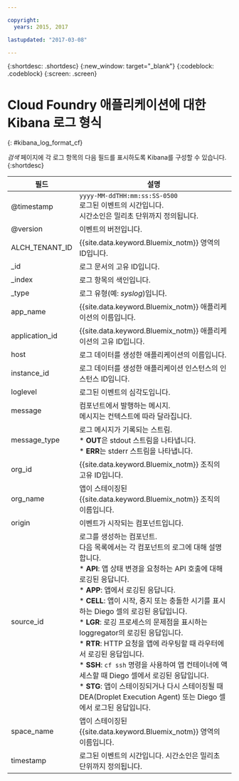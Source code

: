 ```yaml
---

copyright:
  years: 2015, 2017

lastupdated: "2017-03-08"

---
```



{:shortdesc: .shortdesc}
{:new_window: target="_blank"}
{:codeblock: .codeblock}
{:screen: .screen}


# Cloud Foundry 애플리케이션에 대한 Kibana 로그 형식
{: #kibana_log_format_cf}

*검색* 페이지에 각 로그 항목의 다음 필드를 표시하도록 Kibana를 구성할 수 있습니다.
{:shortdesc}

| 필드  | 설명 |
|-------|-------------|
| @timestamp | `yyyy-MM-ddTHH:mm:ss:SS-0500`  <br> 로그된 이벤트의 시간입니다. <br> 시간소인은 밀리초 단위까지 정의됩니다.  |
| @version | 이벤트의 버전입니다. |
| ALCH_TENANT_ID | {{site.data.keyword.Bluemix_notm}} 영역의 ID입니다. |
| \_id | 로그 문서의 고유 ID입니다. |
| \_index | 로그 항목의 색인입니다. |
| \_type | 로그 유형(예: *syslog*)입니다. |
| app_name | {{site.data.keyword.Bluemix_notm}} 애플리케이션의 이름입니다. |
| application_id | {{site.data.keyword.Bluemix_notm}} 애플리케이션의 고유 ID입니다. |
| host | 로그 데이터를 생성한 애플리케이션의 이름입니다. |
| instance_id | 로그 데이터를 생성한 애플리케이션 인스턴스의 인스턴스 ID입니다. |
| loglevel | 로그된 이벤트의 심각도입니다. |
| message | 컴포넌트에서 발행하는 메시지. <br> 메시지는 컨텍스트에 따라 달라집니다. |
| message_type | 로그 메시지가 기록되는 스트림. <br> * **OUT**은 stdout 스트림을 나타냅니다. <br> * **ERR**는 stderr 스트림을 나타냅니다. |
| org_id | {{site.data.keyword.Bluemix_notm}} 조직의 고유 ID입니다. |
| org_name | 앱이 스테이징된 {{site.data.keyword.Bluemix_notm}} 조직의 이름입니다. |
| origin | 이벤트가 시작되는 컴포넌트입니다. |
| source_id | 로그를 생성하는 컴포넌트. <br> 다음 목록에서는 각 컴포넌트의 로그에 대해 설명합니다.<br> * **API**: 앱 상태 변경을 요청하는 API 호출에 대해 로깅된 응답니다. <br> * **APP**: 앱에서 로깅된 응답니다. <br> * **CELL**: 앱이 시작, 중지 또는 충돌한 시기를 표시하는 Diego 셀의 로깅된 응답입니다. <br> * **LGR**: 로깅 프로세스의 문제점을 표시하는 loggregator의 로깅된 응답입니다. <br> * **RTR**: HTTP 요청을 앱에 라우팅할 때 라우터에서 로깅된 응답입니다. <br> * **SSH**: `cf ssh` 명령을 사용하여 앱 컨테이너에 액세스할 때 Diego 셀에서 로깅된 응답입니다. <br> * **STG**: 앱이 스테이징되거나 다시 스테이징될 때 DEA(Droplet Execution Agent) 또는 Diego 셀에서 로그된 응답입니다. |
| space_name | 앱이 스테이징된 {{site.data.keyword.Bluemix_notm}} 영역의 이름입니다. |
| timestamp | 로그된 이벤트의 시간입니다. 시간소인은 밀리초 단위까지 정의됩니다.  |




